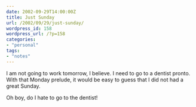 ```yaml
---
date: 2002-09-29T14:00:00Z
title: Just Sunday
url: /2002/09/29/just-sunday/
wordpress_id: 158
wordpress_url: /?p=158
categories:
- "personal"
tags:
- "notes"
---
```


I am not going to work tomorrow, I believe. I need to go to a dentist pronto. With that Monday prelude, it would be easy to guess that I did not had a great Sunday.

Oh boy, do I hate to go to the dentist!
